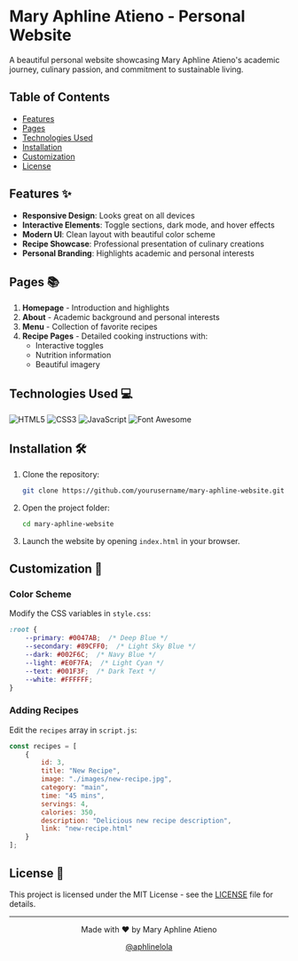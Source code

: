 # Mary Aphline Atieno - Personal Website

A beautiful personal website showcasing Mary Aphline Atieno's academic journey, culinary passion, and commitment to sustainable living.

## Table of Contents
- [Features](#features)
- [Pages](#pages)
- [Technologies Used](#technologies-used)
- [Installation](#installation)
- [Customization](#customization)
- [License](#license)

## Features ✨

- **Responsive Design**: Looks great on all devices
- **Interactive Elements**: Toggle sections, dark mode, and hover effects
- **Modern UI**: Clean layout with beautiful color scheme
- **Recipe Showcase**: Professional presentation of culinary creations
- **Personal Branding**: Highlights academic and personal interests

## Pages 📚

1. **Homepage** - Introduction and highlights
2. **About** - Academic background and personal interests
3. **Menu** - Collection of favorite recipes
4. **Recipe Pages** - Detailed cooking instructions with:
   - Interactive toggles
   - Nutrition information
   - Beautiful imagery

## Technologies Used 💻

![HTML5](https://img.shields.io/badge/-HTML5-E34F26?style=flat-square&logo=html5&logoColor=white)
![CSS3](https://img.shields.io/badge/-CSS3-1572B6?style=flat-square&logo=css3)
![JavaScript](https://img.shields.io/badge/-JavaScript-F7DF1E?style=flat-square&logo=javascript&logoColor=black)
![Font Awesome](https://img.shields.io/badge/-Font_Awesome-528DD7?style=flat-square&logo=font-awesome&logoColor=white)

## Installation 🛠️

1. Clone the repository:
   ```bash
   git clone https://github.com/yourusername/mary-aphline-website.git
   ```
2. Open the project folder:
   ```bash
   cd mary-aphline-website
   ```
3. Launch the website by opening `index.html` in your browser.

## Customization 🎨

### Color Scheme
Modify the CSS variables in `style.css`:
```css
:root {
    --primary: #0047AB;  /* Deep Blue */
    --secondary: #89CFF0;  /* Light Sky Blue */
    --dark: #002F6C;  /* Navy Blue */
    --light: #E0F7FA;  /* Light Cyan */
    --text: #001F3F;  /* Dark Text */
    --white: #FFFFFF;
}
```

### Adding Recipes
Edit the `recipes` array in `script.js`:
```javascript
const recipes = [
    {
        id: 3,
        title: "New Recipe",
        image: "./images/new-recipe.jpg",
        category: "main",
        time: "45 mins",
        servings: 4,
        calories: 350,
        description: "Delicious new recipe description",
        link: "new-recipe.html"
    }
];
```

## License 📄

This project is licensed under the MIT License - see the [LICENSE](LICENSE) file for details.

---

<div align="center">
  <p>Made with ❤️ by Mary Aphline Atieno</p>
  <p>
    <a href="https://instagram.com/aphlinelola" target="_blank">
      <i class="fab fa-instagram"></i> @aphlinelola
    </a>
  </p>
</div>
